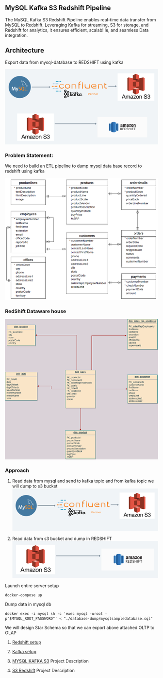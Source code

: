 ## MySQL Kafka S3 Redshift Pipeline
The MySQL Kafka S3 Redshift Pipeline enables real-time data transfer from MySQL to Redshift. Leveraging Kafka for streaming, S3 for storage, and Redshift for analytics, it ensures efficient, scalab!
le, and seamless Data integration.

## Architecture

Export data from mysql-database to REDSHIFT using kafka

![Data flow diagram](./diagrams/dataflow-diagram.png)

### Problem Statement:
We need to build an ETL pipeline to dump mysql data base record to redshift using kafka

![MY SQL DATABASE](./diagrams/mysql-oltp-database.png)


### RedShift Dataware house

![Red Shift](./diagrams/redshift-olap-diagram.png)

### Approach
1. Read data from mysql and  send to kafka topic and from kafka topic we will dump to s3 bucket
![mysql-kafka-s3](./diagrams/mysql-kafka-s3.png)

2. Read data from s3 bucket and dump in REDSHIFT
![s3-redshift](./diagrams/s3-redshift.png)

Launch entire server setup
```
docker-compose up
```

Dump data in mysql db
```
docker exec -i mysql sh -c 'exec mysql -uroot -p"$MYSQL_ROOT_PASSWORD"' < "./database-dump/mysqlsampledatabase.sql"
```



We will design Star Schema so that we can export above attached OLTP to OLAP

1. [Redshift setup](doc/REDSHIFT.md)
2. [Kafka setup](doc/CONFLUENT_KAFKA.md)

1. [MYSQL KAFKA S3](./mysql-kafka-s3/README.md) Project Description
2. [S3 Redshift](./kafka-redshift/README.md) Project Description

